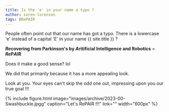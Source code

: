 ```yaml
---
title: Is the 'e' in your name a typo ?
author: soren-lorenson
tags: BRePAIR
---
```


People often point out that our name has got a typo. There is a lowercase 'e' instead of a capital 'E' in your name {{ site.title }} ?

<strong><blue><em>Re</em></blue>covering from <blue>P</blue>arkinson's by <blueinvt><em>A</em></blueinvt>ritificial <blueinvt>I</blueinvt>ntelligence and <blue>R</blue>obotics</strong> = <strong><blue><em>Re</em>P</blue><blueinvt><em>A</em>I</blueinvt><blue>R</blue></strong>

Does it make a good sense? lol

We did that primarily because it has a more appealing look.

Look at you. Your eyes can't skip the odd one out, impressing upon you our true goal !!!

{%
  include figure.html
  image="images/archive/2023-00-Swashbuckle.jpgg"
  caption="Let's RePAIR !!!"
  link=""
  width="600px"
%}
